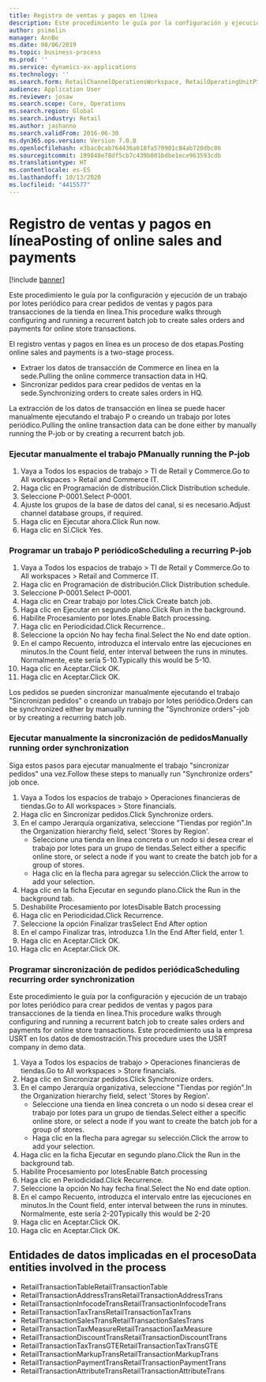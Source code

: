```yaml
---
title: Registro de ventas y pagos en línea
description: Este procedimiento le guía por la configuración y ejecución de un trabajo por lotes periódico para crear pedidos de ventas y pagos para transacciones de la tienda en línea.
author: psimolin
manager: AnnBe
ms.date: 08/06/2019
ms.topic: business-process
ms.prod: ''
ms.service: dynamics-ax-applications
ms.technology: ''
ms.search.form: RetailChannelOperationsWorkspace, RetailOperatingUnitPicker, SysRecurrence
audience: Application User
ms.reviewer: josaw
ms.search.scope: Core, Operations
ms.search.region: Global
ms.search.industry: Retail
ms.author: jashanno
ms.search.validFrom: 2016-06-30
ms.dyn365.ops.version: Version 7.0.0
ms.openlocfilehash: e3bac0cab764436a618fa570901c84ab720dbc86
ms.sourcegitcommit: 199848e78df5cb7c439b001bdbe1ece963593cdb
ms.translationtype: HT
ms.contentlocale: es-ES
ms.lasthandoff: 10/13/2020
ms.locfileid: "4415577"
---
```

# <a name="posting-of-online-sales-and-payments"></a><span data-ttu-id="01ff1-103">Registro de ventas y pagos en línea</span><span class="sxs-lookup"><span data-stu-id="01ff1-103">Posting of online sales and payments</span></span>

[!include [banner](../includes/banner.md)]

<span data-ttu-id="01ff1-104">Este procedimiento le guía por la configuración y ejecución de un trabajo por lotes periódico para crear pedidos de ventas y pagos para transacciones de la tienda en línea.</span><span class="sxs-lookup"><span data-stu-id="01ff1-104">This procedure walks through configuring and running a recurrent batch job to create sales orders and payments for online store transactions.</span></span>

<span data-ttu-id="01ff1-105">El registro ventas y pagos en línea es un proceso de dos etapas.</span><span class="sxs-lookup"><span data-stu-id="01ff1-105">Posting online sales and payments is a two-stage process.</span></span>

- <span data-ttu-id="01ff1-106">Extraer los datos de transacción de Commerce en línea en la sede.</span><span class="sxs-lookup"><span data-stu-id="01ff1-106">Pulling the online commerce transaction data in HQ.</span></span>
- <span data-ttu-id="01ff1-107">Sincronizar pedidos para crear pedidos de ventas en la sede.</span><span class="sxs-lookup"><span data-stu-id="01ff1-107">Synchronizing orders to create sales orders in HQ.</span></span>

<span data-ttu-id="01ff1-108">La extracción de los datos de transacción en línea se puede hacer manualmente ejecutando el trabajo P o creando un trabajo por lotes periódico.</span><span class="sxs-lookup"><span data-stu-id="01ff1-108">Pulling the online transaction data can be done either by manually running the P-job or by creating a recurrent batch job.</span></span>

### <a name="manually-running-the-p-job"></a><span data-ttu-id="01ff1-109">Ejecutar manualmente el trabajo P</span><span class="sxs-lookup"><span data-stu-id="01ff1-109">Manually running the P-job</span></span>

1. <span data-ttu-id="01ff1-110">Vaya a Todos los espacios de trabajo > TI de Retail y Commerce.</span><span class="sxs-lookup"><span data-stu-id="01ff1-110">Go to All workspaces > Retail and Commerce IT.</span></span>
2. <span data-ttu-id="01ff1-111">Haga clic en Programación de distribución.</span><span class="sxs-lookup"><span data-stu-id="01ff1-111">Click Distribution schedule.</span></span>
3. <span data-ttu-id="01ff1-112">Seleccione P-0001.</span><span class="sxs-lookup"><span data-stu-id="01ff1-112">Select P-0001.</span></span>
4. <span data-ttu-id="01ff1-113">Ajuste los grupos de la base de datos del canal, si es necesario.</span><span class="sxs-lookup"><span data-stu-id="01ff1-113">Adjust channel database groups, if required.</span></span>
5. <span data-ttu-id="01ff1-114">Haga clic en Ejecutar ahora.</span><span class="sxs-lookup"><span data-stu-id="01ff1-114">Click Run now.</span></span>
6. <span data-ttu-id="01ff1-115">Haga clic en Sí.</span><span class="sxs-lookup"><span data-stu-id="01ff1-115">Click Yes.</span></span>

### <a name="scheduling-a-recurring-p-job"></a><span data-ttu-id="01ff1-116">Programar un trabajo P periódico</span><span class="sxs-lookup"><span data-stu-id="01ff1-116">Scheduling a recurring P-job</span></span>

1. <span data-ttu-id="01ff1-117">Vaya a Todos los espacios de trabajo > TI de Retail y Commerce.</span><span class="sxs-lookup"><span data-stu-id="01ff1-117">Go to All workspaces > Retail and Commerce IT.</span></span>
2. <span data-ttu-id="01ff1-118">Haga clic en Programación de distribución.</span><span class="sxs-lookup"><span data-stu-id="01ff1-118">Click Distribution schedule.</span></span>
3. <span data-ttu-id="01ff1-119">Seleccione P-0001.</span><span class="sxs-lookup"><span data-stu-id="01ff1-119">Select P-0001.</span></span>
4. <span data-ttu-id="01ff1-120">Haga clic en Crear trabajo por lotes.</span><span class="sxs-lookup"><span data-stu-id="01ff1-120">Click Create batch job.</span></span>
5. <span data-ttu-id="01ff1-121">Haga clic en Ejecutar en segundo plano.</span><span class="sxs-lookup"><span data-stu-id="01ff1-121">Click Run in the background.</span></span>
5. <span data-ttu-id="01ff1-122">Habilite Procesamiento por lotes.</span><span class="sxs-lookup"><span data-stu-id="01ff1-122">Enable Batch processing.</span></span>
6. <span data-ttu-id="01ff1-123">Haga clic en Periodicidad.</span><span class="sxs-lookup"><span data-stu-id="01ff1-123">Click Recurrence..</span></span>
7. <span data-ttu-id="01ff1-124">Seleccione la opción No hay fecha final.</span><span class="sxs-lookup"><span data-stu-id="01ff1-124">Select the No end date option.</span></span>
8. <span data-ttu-id="01ff1-125">En el campo Recuento, introduzca el intervalo entre las ejecuciones en minutos.</span><span class="sxs-lookup"><span data-stu-id="01ff1-125">In the Count field, enter interval between the runs in minutes.</span></span> <span data-ttu-id="01ff1-126">Normalmente, este sería 5-10.</span><span class="sxs-lookup"><span data-stu-id="01ff1-126">Typically this would be 5-10.</span></span>
9. <span data-ttu-id="01ff1-127">Haga clic en Aceptar.</span><span class="sxs-lookup"><span data-stu-id="01ff1-127">Click OK.</span></span>
10. <span data-ttu-id="01ff1-128">Haga clic en Aceptar.</span><span class="sxs-lookup"><span data-stu-id="01ff1-128">Click OK.</span></span>

<span data-ttu-id="01ff1-129">Los pedidos se pueden sincronizar manualmente ejecutando el trabajo "Sincronizan pedidos" o creando un trabajo por lotes periódico.</span><span class="sxs-lookup"><span data-stu-id="01ff1-129">Orders can be synchronized either by manually running the "Synchronize orders"-job or by creating a recurring batch job.</span></span>

### <a name="manually-running-order-synchronization"></a><span data-ttu-id="01ff1-130">Ejecutar manualmente la sincronización de pedidos</span><span class="sxs-lookup"><span data-stu-id="01ff1-130">Manually running order synchronization</span></span> 

<span data-ttu-id="01ff1-131">Siga estos pasos para ejecutar manualmente el trabajo "sincronizar pedidos" una vez.</span><span class="sxs-lookup"><span data-stu-id="01ff1-131">Follow these steps to manually run "Synchronize orders" job once.</span></span>

1. <span data-ttu-id="01ff1-132">Vaya a Todos los espacios de trabajo > Operaciones financieras de tiendas.</span><span class="sxs-lookup"><span data-stu-id="01ff1-132">Go to All workspaces > Store financials.</span></span>
2. <span data-ttu-id="01ff1-133">Haga clic en Sincronizar pedidos.</span><span class="sxs-lookup"><span data-stu-id="01ff1-133">Click Synchronize orders.</span></span>
3. <span data-ttu-id="01ff1-134">En el campo Jerarquía organizativa, seleccione "Tiendas por región".</span><span class="sxs-lookup"><span data-stu-id="01ff1-134">In the Organization hierarchy field, select 'Stores by Region'.</span></span>
    * <span data-ttu-id="01ff1-135">Seleccione una tienda en línea concreta o un nodo si desea crear el trabajo por lotes para un grupo de tiendas.</span><span class="sxs-lookup"><span data-stu-id="01ff1-135">Select either a specific online store, or select a node if you want to create the batch job for a group of stores.</span></span>  
    * <span data-ttu-id="01ff1-136">Haga clic en la flecha para agregar su selección.</span><span class="sxs-lookup"><span data-stu-id="01ff1-136">Click the arrow to add your selection.</span></span>  
4. <span data-ttu-id="01ff1-137">Haga clic en la ficha Ejecutar en segundo plano.</span><span class="sxs-lookup"><span data-stu-id="01ff1-137">Click the Run in the background tab.</span></span>
5. <span data-ttu-id="01ff1-138">Deshabilite Procesamiento por lotes</span><span class="sxs-lookup"><span data-stu-id="01ff1-138">Disable Batch processing</span></span>
6. <span data-ttu-id="01ff1-139">Haga clic en Periodicidad.</span><span class="sxs-lookup"><span data-stu-id="01ff1-139">Click Recurrence.</span></span>
7. <span data-ttu-id="01ff1-140">Seleccione la opción Finalizar tras</span><span class="sxs-lookup"><span data-stu-id="01ff1-140">Select End After option</span></span>
8. <span data-ttu-id="01ff1-141">En el campo Finalizar tras, introduzca 1.</span><span class="sxs-lookup"><span data-stu-id="01ff1-141">In the End After field, enter 1.</span></span>
9. <span data-ttu-id="01ff1-142">Haga clic en Aceptar.</span><span class="sxs-lookup"><span data-stu-id="01ff1-142">Click OK.</span></span>
10. <span data-ttu-id="01ff1-143">Haga clic en Aceptar.</span><span class="sxs-lookup"><span data-stu-id="01ff1-143">Click OK.</span></span>

### <a name="scheduling-recurring-order-synchronization"></a><span data-ttu-id="01ff1-144">Programar sincronización de pedidos periódica</span><span class="sxs-lookup"><span data-stu-id="01ff1-144">Scheduling recurring order synchronization</span></span>

<span data-ttu-id="01ff1-145">Este procedimiento le guía por la configuración y ejecución de un trabajo por lotes periódico para crear pedidos de ventas y pagos para transacciones de la tienda en línea.</span><span class="sxs-lookup"><span data-stu-id="01ff1-145">This procedure walks through configuring and running a recurrent batch job to create sales orders and payments for online store transactions.</span></span> <span data-ttu-id="01ff1-146">Este procedimiento usa la empresa USRT en los datos de demostración.</span><span class="sxs-lookup"><span data-stu-id="01ff1-146">This procedure uses the USRT company in demo data.</span></span>

1. <span data-ttu-id="01ff1-147">Vaya a Todos los espacios de trabajo > Operaciones financieras de tiendas.</span><span class="sxs-lookup"><span data-stu-id="01ff1-147">Go to All workspaces > Store financials.</span></span>
2. <span data-ttu-id="01ff1-148">Haga clic en Sincronizar pedidos.</span><span class="sxs-lookup"><span data-stu-id="01ff1-148">Click Synchronize orders.</span></span>
3. <span data-ttu-id="01ff1-149">En el campo Jerarquía organizativa, seleccione "Tiendas por región".</span><span class="sxs-lookup"><span data-stu-id="01ff1-149">In the Organization hierarchy field, select 'Stores by Region'.</span></span>
    * <span data-ttu-id="01ff1-150">Seleccione una tienda en línea concreta o un nodo si desea crear el trabajo por lotes para un grupo de tiendas.</span><span class="sxs-lookup"><span data-stu-id="01ff1-150">Select either a specific online store, or select a node if you want to create the batch job for a group of stores.</span></span>  
    * <span data-ttu-id="01ff1-151">Haga clic en la flecha para agregar su selección.</span><span class="sxs-lookup"><span data-stu-id="01ff1-151">Click the arrow to add your selection.</span></span>  
4. <span data-ttu-id="01ff1-152">Haga clic en la ficha Ejecutar en segundo plano.</span><span class="sxs-lookup"><span data-stu-id="01ff1-152">Click the Run in the background tab.</span></span>
5. <span data-ttu-id="01ff1-153">Habilite Procesamiento por lotes</span><span class="sxs-lookup"><span data-stu-id="01ff1-153">Enable Batch processing</span></span>
6. <span data-ttu-id="01ff1-154">Haga clic en Periodicidad.</span><span class="sxs-lookup"><span data-stu-id="01ff1-154">Click Recurrence.</span></span>
7. <span data-ttu-id="01ff1-155">Seleccione la opción No hay fecha final.</span><span class="sxs-lookup"><span data-stu-id="01ff1-155">Select the No end date option.</span></span>
8. <span data-ttu-id="01ff1-156">En el campo Recuento, introduzca el intervalo entre las ejecuciones en minutos.</span><span class="sxs-lookup"><span data-stu-id="01ff1-156">In the Count field, enter interval between the runs in minutes.</span></span> <span data-ttu-id="01ff1-157">Normalmente, este sería 2-20</span><span class="sxs-lookup"><span data-stu-id="01ff1-157">Typically this would be 2-20</span></span>
9. <span data-ttu-id="01ff1-158">Haga clic en Aceptar.</span><span class="sxs-lookup"><span data-stu-id="01ff1-158">Click OK.</span></span>
10. <span data-ttu-id="01ff1-159">Haga clic en Aceptar.</span><span class="sxs-lookup"><span data-stu-id="01ff1-159">Click OK.</span></span>

## <a name="data-entities-involved-in-the-process"></a><span data-ttu-id="01ff1-160">Entidades de datos implicadas en el proceso</span><span class="sxs-lookup"><span data-stu-id="01ff1-160">Data entities involved in the process</span></span>

- <span data-ttu-id="01ff1-161">RetailTransactionTable</span><span class="sxs-lookup"><span data-stu-id="01ff1-161">RetailTransactionTable</span></span>
- <span data-ttu-id="01ff1-162">RetailTransactionAddressTrans</span><span class="sxs-lookup"><span data-stu-id="01ff1-162">RetailTransactionAddressTrans</span></span>
- <span data-ttu-id="01ff1-163">RetailTransactionInfocodeTrans</span><span class="sxs-lookup"><span data-stu-id="01ff1-163">RetailTransactionInfocodeTrans</span></span>
- <span data-ttu-id="01ff1-164">RetailTransactionTaxTrans</span><span class="sxs-lookup"><span data-stu-id="01ff1-164">RetailTransactionTaxTrans</span></span>
- <span data-ttu-id="01ff1-165">RetailTransactionSalesTrans</span><span class="sxs-lookup"><span data-stu-id="01ff1-165">RetailTransactionSalesTrans</span></span>
- <span data-ttu-id="01ff1-166">RetailTransactionTaxMeasure</span><span class="sxs-lookup"><span data-stu-id="01ff1-166">RetailTransactionTaxMeasure</span></span>
- <span data-ttu-id="01ff1-167">RetailTransactionDiscountTrans</span><span class="sxs-lookup"><span data-stu-id="01ff1-167">RetailTransactionDiscountTrans</span></span>
- <span data-ttu-id="01ff1-168">RetailTransactionTaxTransGTE</span><span class="sxs-lookup"><span data-stu-id="01ff1-168">RetailTransactionTaxTransGTE</span></span>
- <span data-ttu-id="01ff1-169">RetailTransactionMarkupTrans</span><span class="sxs-lookup"><span data-stu-id="01ff1-169">RetailTransactionMarkupTrans</span></span>
- <span data-ttu-id="01ff1-170">RetailTransactionPaymentTrans</span><span class="sxs-lookup"><span data-stu-id="01ff1-170">RetailTransactionPaymentTrans</span></span>
- <span data-ttu-id="01ff1-171">RetailTransactionAttributeTrans</span><span class="sxs-lookup"><span data-stu-id="01ff1-171">RetailTransactionAttributeTrans</span></span>
